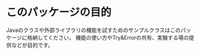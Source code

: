 このパッケージの目的
====================

Javaのクラスや外部ライブラリの機能を試すためのサンプルクラスはこのパッケージに格納してください。
機能の使い方やTry&Errorの共有、実験する場の提供などが目的です。
